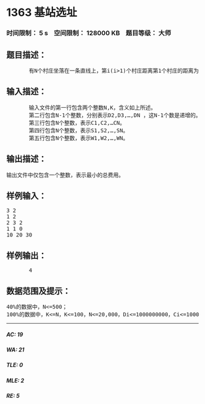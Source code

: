 # 1363 基站选址   
### 时间限制： 5 s&nbsp;&nbsp;&nbsp;&nbsp;空间限制： 128000 KB&nbsp;&nbsp;&nbsp;&nbsp;题目等级： 大师  
## 题目描述：  

<pre>
       有N个村庄坐落在一条直线上，第i(i>1)个村庄距离第1个村庄的距离为Di。需要在这些村庄中建立不超过K个通讯基站，在第i个村庄建立基站的费用为Ci。如果在距离第i个村庄不超过Si的范围内建立了一个通讯基站，那么就成它被覆盖了。如果第i个村庄没有被覆盖，则需要向他们补偿，费用为Wi。现在的问题是，选择基站的位置，使得总费用最小。
</pre>
  
  
## 输入描述：  

<pre>
       输入文件的第一行包含两个整数N,K，含义如上所述。
       第二行包含N-1个整数，分别表示D2,D3,…,DN ，这N-1个数是递增的。
       第三行包含N个整数，表示C1,C2,…CN。
       第四行包含N个整数，表示S1,S2,…,SN。
       第五行包含N个整数，表示W1,W2,…,WN。
</pre>
  
  
## 输出描述：  

<pre>
输出文件中仅包含一个整数，表示最小的总费用。
</pre>
  
  
## 样例输入：  

<pre>
3 2
1 2
2 3 2
1 1 0
10 20 30
</pre>
  
  
## 样例输出：  

<pre>
       4
</pre>
  
  
## 数据范围及提示：  

<pre>
40%的数据中，N<=500；
100%的数据中，K<=N，K<=100，N<=20,000，Di<=1000000000，Ci<=10000，Si<=1000000000，Wi<=10000。
</pre>
  
  
***  

##### AC: 19  
##### WA: 21  
##### TLE: 0  
##### MLE: 2  
##### RE: 5  
